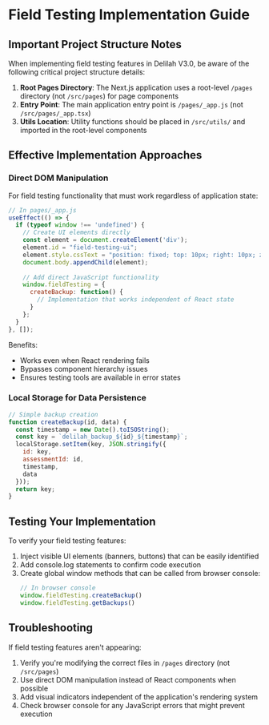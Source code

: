 # Field Testing Implementation Guide

## Important Project Structure Notes

When implementing field testing features in Delilah V3.0, be aware of the following critical project structure details:

1. **Root Pages Directory**: The Next.js application uses a root-level `/pages` directory (not `/src/pages`) for page components
2. **Entry Point**: The main application entry point is `/pages/_app.js` (not `/src/pages/_app.tsx`)
3. **Utils Location**: Utility functions should be placed in `/src/utils/` and imported in the root-level components

## Effective Implementation Approaches

### Direct DOM Manipulation

For field testing functionality that must work regardless of application state:

```javascript
// In pages/_app.js
useEffect(() => {
  if (typeof window !== 'undefined') {
    // Create UI elements directly
    const element = document.createElement('div');
    element.id = "field-testing-ui";
    element.style.cssText = "position: fixed; top: 10px; right: 10px; z-index: 9999;";
    document.body.appendChild(element);
    
    // Add direct JavaScript functionality
    window.fieldTesting = {
      createBackup: function() {
        // Implementation that works independent of React state
      }
    };
  }
}, []);
```

Benefits:
- Works even when React rendering fails
- Bypasses component hierarchy issues
- Ensures testing tools are available in error states

### Local Storage for Data Persistence

```javascript
// Simple backup creation
function createBackup(id, data) {
  const timestamp = new Date().toISOString();
  const key = `delilah_backup_${id}_${timestamp}`;
  localStorage.setItem(key, JSON.stringify({
    id: key,
    assessmentId: id,
    timestamp,
    data
  }));
  return key;
}
```

## Testing Your Implementation

To verify your field testing features:

1. Inject visible UI elements (banners, buttons) that can be easily identified
2. Add console.log statements to confirm code execution
3. Create global window methods that can be called from browser console:
   ```javascript
   // In browser console
   window.fieldTesting.createBackup()
   window.fieldTesting.getBackups()
   ```

## Troubleshooting

If field testing features aren't appearing:

1. Verify you're modifying the correct files in `/pages` directory (not `/src/pages`)
2. Use direct DOM manipulation instead of React components when possible
3. Add visual indicators independent of the application's rendering system
4. Check browser console for any JavaScript errors that might prevent execution
